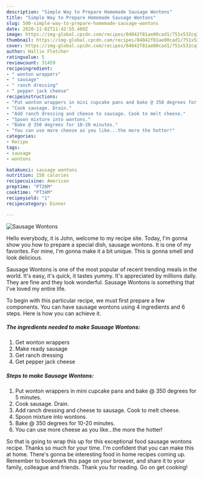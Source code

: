 ```yaml
---
description: "Simple Way to Prepare Homemade Sausage Wontons"
title: "Simple Way to Prepare Homemade Sausage Wontons"
slug: 500-simple-way-to-prepare-homemade-sausage-wontons
date: 2020-11-02T11:42:55.489Z
image: https://img-global.cpcdn.com/recipes/04042f81ae00cad1/751x532cq70/sausage-wontons-recipe-main-photo.jpg
thumbnail: https://img-global.cpcdn.com/recipes/04042f81ae00cad1/751x532cq70/sausage-wontons-recipe-main-photo.jpg
cover: https://img-global.cpcdn.com/recipes/04042f81ae00cad1/751x532cq70/sausage-wontons-recipe-main-photo.jpg
author: Hallie Fletcher
ratingvalue: 5
reviewcount: 31459
recipeingredient:
- " wonton wrappers"
- " sausage"
- " ranch dressing"
- " pepper jack cheese"
recipeinstructions:
- "Put wonton wrappers in mini cupcake pans and bake @ 350 degrees for 5 minutes."
- "Cook sausage. Drain."
- "Add ranch dressing and cheese to sausage. Cook to melt cheese."
- "Spoon mixture into wontons."
- "Bake @ 350 degrees for 10-20 minutes."
- "You can use more cheese as you like...the more the hotter!"
categories:
- Recipe
tags:
- sausage
- wontons

katakunci: sausage wontons 
nutrition: 150 calories
recipecuisine: American
preptime: "PT26M"
cooktime: "PT34M"
recipeyield: "1"
recipecategory: Dinner

---
```



![Sausage Wontons](https://img-global.cpcdn.com/recipes/04042f81ae00cad1/751x532cq70/sausage-wontons-recipe-main-photo.jpg)

Hello everybody, it is John, welcome to my recipe site. Today, I'm gonna show you how to prepare a special dish, sausage wontons. It is one of my favorites. For mine, I'm gonna make it a bit unique. This is gonna smell and look delicious.

Sausage Wontons is one of the most popular of recent trending meals in the world. It's easy, it's quick, it tastes yummy. It's appreciated by millions daily. They are fine and they look wonderful. Sausage Wontons is something that I've loved my entire life.




To begin with this particular recipe, we must first prepare a few components. You can have sausage wontons using 4 ingredients and 6 steps. Here is how you can achieve it.

<!--inarticleads1-->

##### The ingredients needed to make Sausage Wontons:

1. Get  wonton wrappers
1. Make ready  sausage
1. Get  ranch dressing
1. Get  pepper jack cheese




<!--inarticleads2-->

##### Steps to make Sausage Wontons:

1. Put wonton wrappers in mini cupcake pans and bake @ 350 degrees for 5 minutes.
1. Cook sausage. Drain.
1. Add ranch dressing and cheese to sausage. Cook to melt cheese.
1. Spoon mixture into wontons.
1. Bake @ 350 degrees for 10-20 minutes.
1. You can use more cheese as you like...the more the hotter!




So that is going to wrap this up for this exceptional food sausage wontons recipe. Thanks so much for your time. I'm confident that you can make this at home. There's gonna be interesting food in home recipes coming up. Remember to bookmark this page on your browser, and share it to your family, colleague and friends. Thank you for reading. Go on get cooking!
